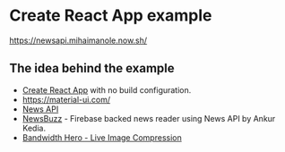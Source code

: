 # Create React App example

https://newsapi.mihaimanole.now.sh/

## The idea behind the example

- [Create React App](https://github.com/facebookincubator/create-react-app) with no build configuration.
- https://material-ui.com/
- [News API](https://newsapi.org/)
- [NewsBuzz](https://github.com/theankurkedia/NewsBuzz) - Firebase backed news reader using News API by Ankur Kedia.
- [Bandwidth Hero - Live Image Compression](https://github.com/ayastreb/bandwidth-hero)
